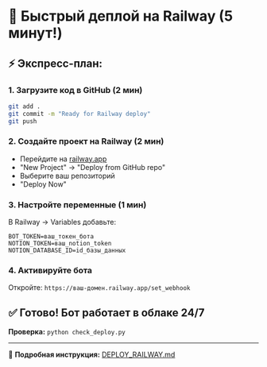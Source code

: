 # 🚀 Быстрый деплой на Railway (5 минут!)

## ⚡ Экспресс-план:

### 1. Загрузите код в GitHub (2 мин)
```bash
git add .
git commit -m "Ready for Railway deploy"
git push
```

### 2. Создайте проект на Railway (2 мин)
- Перейдите на [railway.app](https://railway.app)
- "New Project" → "Deploy from GitHub repo"
- Выберите ваш репозиторий
- "Deploy Now"

### 3. Настройте переменные (1 мин)
В Railway → Variables добавьте:
```
BOT_TOKEN=ваш_токен_бота
NOTION_TOKEN=ваш_notion_token  
NOTION_DATABASE_ID=id_базы_данных
```

### 4. Активируйте бота
Откройте: `https://ваш-домен.railway.app/set_webhook`

## ✅ Готово! Бот работает в облаке 24/7

**Проверка:** `python check_deploy.py`

---
📖 **Подробная инструкция:** [DEPLOY_RAILWAY.md](DEPLOY_RAILWAY.md)
